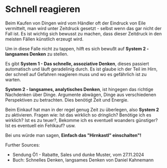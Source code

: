 # Schnell reagieren

Beim Kaufen von Dingen wird vom Händler oft der Eindruck von Eile vermittelt, man wird unter Zeitdruck gesetzt - selbst wenn das gar nicht der Fall ist.
Es ist wichtig sich bewusst zu machen, dass dieser Zeitdruck in den meisten Fällen künstlich erzeugt wird.

Um in diese Falle nicht zu tappen, hilft es sich bewußt auf **System 2 - langsames Denken** zu stellen.

Es gibt **System 1 - Das schnelle, assoziative Denken**, dieses passiert automatisch und läuft geradelinig durch. Es ist glaube ich der Teil im Hirn, der schnell auf Gefahren reagieren muss und wo es gefährlich ist zu warten.

**System 2 - langsames, analytisches Denken**, ist hingegen das richtige Nachdenken über Dinge. Argumente abwägen, Dinge aus verschiedenen Perspektiven zu betrachten. Dies benötigt Zeit und Energie.

Beim Einkauf hat man in der regel genug Zeit zu überlegen, also **System 2** zu aktivieren. Fragen wie: Ist das wirklich so dringlich? Benötige ich es wirklich? Ist es zu teuer?, Bekomme ich es eventuell woanders günstiger? Ist es eventuell ein Fehlkauf? usw.

Bei uns würde man sagen, **Einfach das "Hirnkastl" einschalten"!**

Further Sources:
- Sendung Ö1 - Rabatte, Sales und dunke Muster, vom 27.11.2024
- Buch: Schnelles Denken, langsames Denken von Daniel Kahnemann
